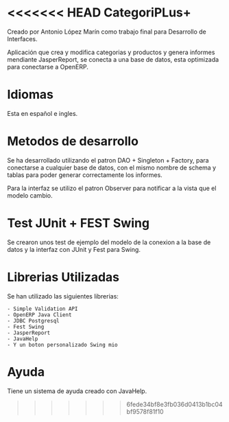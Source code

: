 <<<<<<< HEAD
CategoriPLus+
=====================

Creado por Antonio López Marín como trabajo final para Desarrollo de Interfaces.

Aplicación que crea y modifica categorias y productos y genera informes mendiante JasperReport, se conecta
a una base de datos, esta optimizada para conectarse a OpenERP.

Idiomas 
=====================

Esta en español e ingles.


Metodos de desarrollo
=====================

Se ha desarrollado utilizando el patron DAO + Singleton + Factory, para conectarse a cualquier base de datos, con el mismo nombre de schema y tablas para poder generar correctamente los informes.

Para la interfaz se utilizo el patron Observer para notificar a la vista que el modelo cambio.

Test JUnit + FEST Swing
=====================

Se crearon unos test de ejemplo del modelo de la conexion a la base de datos y la interfaz con JUnit y Fest para Swing.

Librerias Utilizadas
====================

Se han utilizado las siguientes librerias:

	- Simple Validation API
	- OpenERP Java Client 
	- JDBC Postgresql
	- Fest Swing
	- JasperReport
	- JavaHelp
	- Y un boton personalizado Swing mio

Ayuda
===================

Tiene un sistema de ayuda creado con JavaHelp.

>>>>>>> 6fede34bf8e3fb036d0413b1bc04bf9578f81f10

